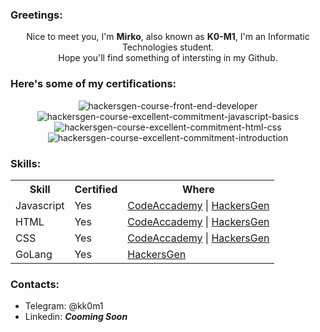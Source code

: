 ### **Greetings:**

<div align="center">
  
Nice to meet you, I'm **Mirko**, also known as **K0-M1**, I'm an Informatic Technologies student.
<br>
Hope you'll find something of intersting in my Github.
</div>

### **Here's some of my certifications:**

<div align="center">
  
![hackersgen-course-front-end-developer](https://github.com/k0m1d3v/k0m1d3v/assets/86304359/0cfbe7c7-930f-4001-964b-06d67ed31ef6)
![hackersgen-course-excellent-commitment-javascript-basics](https://github.com/k0m1d3v/k0m1d3v/assets/86304359/c4071fbc-dd0b-43e4-8b5e-24bdfef7b67d)
![hackersgen-course-excellent-commitment-html-css](https://github.com/k0m1d3v/k0m1d3v/assets/86304359/87888497-55f7-44de-860d-25229b99bfe1)
![hackersgen-course-excellent-commitment-introduction](https://github.com/k0m1d3v/k0m1d3v/assets/86304359/ec43d55b-a7ee-4b44-a506-e1c03a23a09f)
</div>

### Skills:
<table align="center">
  <tr>
    <th>Skill</th>
    <th>Certified</th>
    <th>Where</th>
  </tr>
  <tr>
    <td>Javascript</td>
    <td>Yes</td>
    <td><a href="https://www.codecademy.com/profiles/k0m1d3v/certificates/705dcb15de0da4dd9d9fc4f3274b430e">CodeAccademy</a> | <a href="https://www.credly.com/badges/30a875fd-55a9-4673-ac33-577f70b76546/public_url">HackersGen</a></td>
  </tr>
  <tr>
    <td>HTML</td>
    <td>Yes</td>
    <td>
      <a href="https://www.codecademy.com/profiles/k0m1d3v/certificates/9eb0741e5ebef1f9f58a53bfac67d3a7">CodeAccademy</a>
         | 
      <a href="https://www.credly.com/badges/bf48be14-d27d-464a-a88b-504de3114bc0/public_url">HackersGen</a></td>
  </tr>
  <tr>
    <td>CSS</td>
    <td>Yes</td>
    <td>
      <a href="https://www.codecademy.com/profiles/k0m1d3v/certificates/9a5bb1fc45b4281af1fffec93b0aaf05">CodeAccademy</a>
         | 
      <a href="https://www.credly.com/badges/bf48be14-d27d-464a-a88b-504de3114bc0/public_url">HackersGen</a></td>
  </tr>
  <tr>
    <td>GoLang</td>
    <td>Yes</td>
    <td><a href="https://www.credly.com/badges/fd45eb97-4a24-425b-90f7-6a756b7fe4ca/public_url">HackersGen</a></td>
  </tr>
</table>


### Contacts:
<ul>  
  <li>Telegram: @kk0m1</li>
  <li>Linkedin: <strong><i>Cooming Soon</i></strong></li>
</ul>
